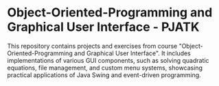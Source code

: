 # Object-Oriented-Programming and Graphical User Interface - PJATK

This repository contains projects and exercises from course "Object-Oriented-Programming and Graphical User Interface". It includes implementations of various GUI components, such as solving quadratic equations, file management, and custom menu systems, showcasing practical applications of Java Swing and event-driven programming.
